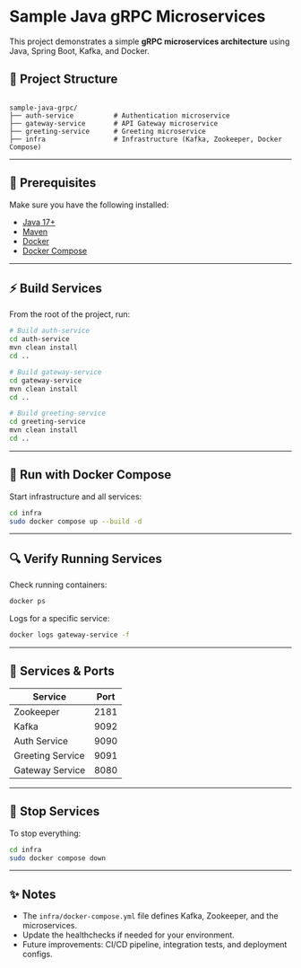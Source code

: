 # Sample Java gRPC Microservices

This project demonstrates a simple **gRPC microservices architecture** using Java, Spring Boot, Kafka, and Docker.

## 📂 Project Structure

```

sample-java-grpc/
├── auth-service          # Authentication microservice
├── gateway-service       # API Gateway microservice
├── greeting-service      # Greeting microservice
├── infra                 # Infrastructure (Kafka, Zookeeper, Docker Compose)

````

---

## 🚀 Prerequisites

Make sure you have the following installed:

- [Java 17+](https://adoptium.net/)
- [Maven](https://maven.apache.org/)
- [Docker](https://docs.docker.com/get-docker/)
- [Docker Compose](https://docs.docker.com/compose/)

---

## ⚡️ Build Services

From the root of the project, run:

```bash
# Build auth-service
cd auth-service
mvn clean install
cd ..

# Build gateway-service
cd gateway-service
mvn clean install
cd ..

# Build greeting-service
cd greeting-service
mvn clean install
cd ..
````

---

## 🐳 Run with Docker Compose

Start infrastructure and all services:

```bash
cd infra
sudo docker compose up --build -d
```

---

## 🔍 Verify Running Services

Check running containers:

```bash
docker ps
```

Logs for a specific service:

```bash
docker logs gateway-service -f
```

---

## 📡 Services & Ports

| Service          | Port |
| ---------------- | ---- |
| Zookeeper        | 2181 |
| Kafka            | 9092 |
| Auth Service     | 9090 |
| Greeting Service | 9091 |
| Gateway Service  | 8080 |

---

## 🛑 Stop Services

To stop everything:

```bash
cd infra
sudo docker compose down
```

---

## ✨ Notes

* The `infra/docker-compose.yml` file defines Kafka, Zookeeper, and the microservices.
* Update the healthchecks if needed for your environment.
* Future improvements: CI/CD pipeline, integration tests, and deployment configs.
